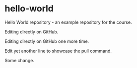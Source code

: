 # hello-world
Hello World repository - an example repository for the course.

Editing directly on GitHub.

Editing directly on GitHub one more time.


Edit yet another line to showcase the pull command.


Some change.